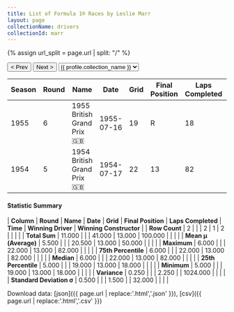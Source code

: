 ```yaml
---
title: List of Formula 1® Races by Leslie Marr
layout: page
collectionName: drivers
collectionId: marr
---
```


{% assign url_split = page.url | split: "/" %}
<div id="collection-navigation">
<button onclick="selector.options[selector.selectedIndex-1].value && (window.location = selector.options[selector.selectedIndex-1].value);">&lt; Prev</button>
<button onclick="selector.options[selector.selectedIndex+1].value && (window.location = selector.options[selector.selectedIndex+1].value);">Next &gt;</button>
<select id="selector" onchange="this.options[this.selectedIndex].value && (window.location = this.options[this.selectedIndex].value);">
  {% for collectionId in site.data[page.collectionName].refs %}
    {% if collectionId == page.collectionId %}
      {% assign selected = "selected" %}
    {% else %}
      {% assign selected = "" %}
    {% endif %}
    {% assign profile = site.data[page.collectionName][collectionId].profile %}
    <option value="/f1/{{ page.collectionName }}/{{ collectionId }}/{{ url_split[4] }}" {{ selected }}>{{ profile.collection_name }}</option>
  {% endfor %}
</select>
</div>

| Season | Round | Name | Date | Grid | Final Position | Laps Completed | Time | Winning Driver | Winning Constructor |
|--|--|--|--|--|--|--|--|--|--|
| 1955 | 6 | 1955 British Grand Prix 🇬🇧 | 1955-07-16 | 19 | R | 18 |   | Stirling Moss 🇬🇧 | Mercedes 🇩🇪 |
| 1954 | 5 | 1954 British Grand Prix 🇬🇧 | 1954-07-17 | 22 | 13 | 82 |   | José Froilán González 🇦🇷 | Ferrari 🇮🇹 |

#### Statistic Summary

| **Column** | **Round** | **Name** | **Date** | **Grid** | **Final Position** | **Laps Completed** | **Time** | **Winning Driver** | **Winning Constructor** |
| **Row Count** | 2 |  |  | 2 | 1 | 2 |  |  |  |
| **Total Sum** | 11.000 |  |  | 41.000 | 13.000 | 100.000 |  |  |  |
| **Mean μ (Average)** | 5.500 |  |  | 20.500 | 13.000 | 50.000 |  |  |  |
| **Maximum** | 6.000 |  |  | 22.000 | 13.000 | 82.000 |  |  |  |
| **75th Percentile** | 6.000 |  |  | 22.000 | 13.000 | 82.000 |  |  |  |
| **Median** | 6.000 |  |  | 22.000 | 13.000 | 82.000 |  |  |  |
| **25th Percentile** | 5.000 |  |  | 19.000 | 13.000 | 18.000 |  |  |  |
| **Minimum** | 5.000 |  |  | 19.000 | 13.000 | 18.000 |  |  |  |
| **Variance** | 0.250 |  |  | 2.250 |  | 1024.000 |  |  |  |
| **Standard Deviation σ** | 0.500 |  |  | 1.500 |  | 32.000 |  |  |  |

Download data: [json]({{ page.url | replace:'.html','.json' }}), [csv]({{ page.url | replace:'.html','.csv' }})
